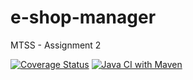 # e-shop-manager
MTSS - Assignment 2  

[![Coverage Status](https://coveralls.io/repos/github/riquesse/e-shop-manager/badge.svg?branch=main)](https://coveralls.io/github/riquesse/e-shop-manager?branch=main)
[![Java CI with Maven](https://github.com/riquesse/e-shop-manager/actions/workflows/maven.yml/badge.svg?branch=main)](https://github.com/riquesse/e-shop-manager/actions/workflows/maven.yml)
